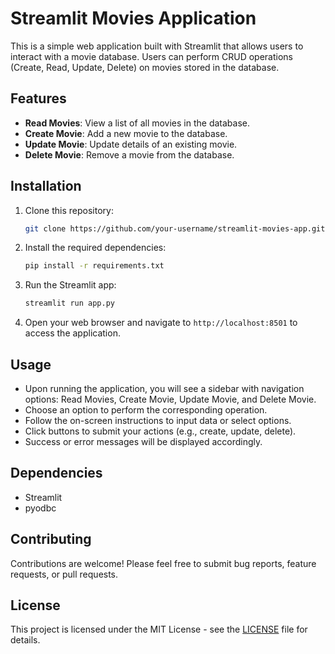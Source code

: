 # Streamlit Movies Application

This is a simple web application built with Streamlit that allows users to interact with a movie database. Users can perform CRUD operations (Create, Read, Update, Delete) on movies stored in the database.

## Features

- **Read Movies**: View a list of all movies in the database.
- **Create Movie**: Add a new movie to the database.
- **Update Movie**: Update details of an existing movie.
- **Delete Movie**: Remove a movie from the database.

## Installation

1. Clone this repository:

    ```bash
    git clone https://github.com/your-username/streamlit-movies-app.git
    ```

2. Install the required dependencies:

    ```bash
    pip install -r requirements.txt
    ```

3. Run the Streamlit app:

    ```bash
    streamlit run app.py
    ```

4. Open your web browser and navigate to `http://localhost:8501` to access the application.

## Usage

- Upon running the application, you will see a sidebar with navigation options: Read Movies, Create Movie, Update Movie, and Delete Movie.
- Choose an option to perform the corresponding operation.
- Follow the on-screen instructions to input data or select options.
- Click buttons to submit your actions (e.g., create, update, delete).
- Success or error messages will be displayed accordingly.

## Dependencies

- Streamlit
- pyodbc

## Contributing

Contributions are welcome! Please feel free to submit bug reports, feature requests, or pull requests.

## License

This project is licensed under the MIT License - see the [LICENSE](LICENSE) file for details.
